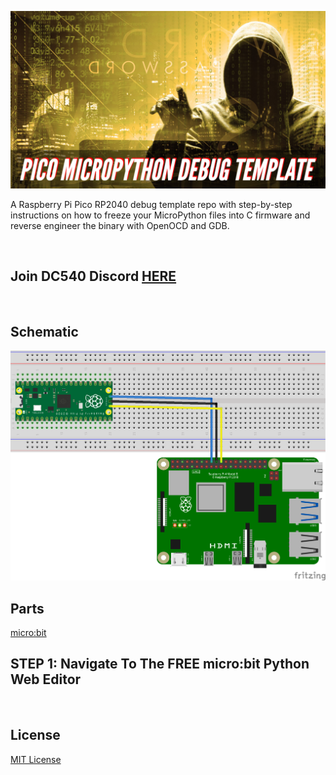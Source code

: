 ![image](https://github.com/mytechnotalent/pico-micropython-debug-template/blob/main/Pico%20MicroPython%20Debug%20Template-1.png?raw=true)

A Raspberry Pi Pico RP2040 debug template repo with step-by-step instructions on how to freeze your MicroPython files into C firmware and reverse engineer the binary with OpenOCD and GDB.

<br>

## Join DC540 Discord [HERE](https://discord.gg/TC9V9RCr5U)

<br>

## Schematic
![image](https://github.com/mytechnotalent/pico-micropython-debug-template/blob/main/schematic.png?raw=true)

## Parts
[micro:bit](https://microbit.org/buy/?location=US&version=microbitV2)


## STEP 1: Navigate To The FREE micro:bit Python Web Editor


<br>

## License
[MIT License](https://raw.githubusercontent.com/mytechnotalent/pico-micropython-debug-template/main/LICENSE)
